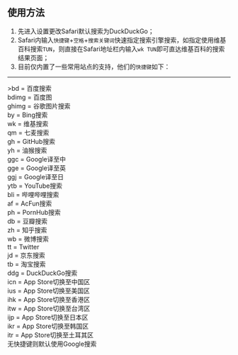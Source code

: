 <H2>使用方法</H2>

1. 先进入设置更改Safari默认搜索为DuckDuckGo；
2. Safari内输入`快捷键`+`空格`+`搜索关键词`快速指定搜索引擎搜索，如指定使用维基百科搜索`TUN`，则直接在Safari地址栏内输入`wk TUN`即可直达维基百科的搜索结果页面；
3. 目前仅内置了一些常用站点的支持，他们的`快捷键`如下：
<hr />
>bd = 百度搜索<br>bdimg = 百度图<br>ghimg = 谷歌图片搜索<br>by = Bing搜索<br>wk = 维基搜索<br>qm = 七麦搜索<br>gh = GitHub搜索
  <br> yh = 油猴搜索
  <br>ggc = Google译至中
  <br>gge = Google译至英
  <br>ggj = Google译至日
  <br>ytb = YouTube搜索
  <br>bli = 哔哩哔哩搜索
  <br>af = AcFun搜索
  <br>ph = PornHub搜索
  <br>db = 豆瓣搜索
  <br>zh = 知乎搜索
  <br>wb = 微博搜索
  <br>tt = Twitter
  <br>jd = 京东搜索
  <br>tb = 淘宝搜索 
  <br>ddg = DuckDuckGo搜索
  <br>icn = App Store切换至中国区
  <br>ius = App Store切换至美国区
  <br>ihk = App Store切换至香港区
  <br>itw = App Store切换至台湾区 
  <br>ijp = App Store切换至日本区  
  <br>ikr = App Store切换至韩国区 
  <br>itr = App Store切换至土耳其区
  <br>无快捷键则默认使用Google搜索
</p>
